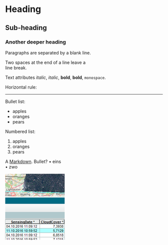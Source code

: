 # Heading

## Sub-heading

### Another deeper heading
 
Paragraphs are separated
by a blank line.

Two spaces at the end of a line leave a  
line break.

Text attributes _italic_, *italic*, __bold__, **bold**, `monospace`.

Horizontal rule:

---

Bullet list:

  * apples
  * oranges
  * pears

Numbered list:

  1. apples
  2. oranges
  3. pears

A [Markdown](https://en.wikipedia.org/wiki/Markdown).
Bullet?
• eins  
• zwo  

<img src='doc/Search.png' alt='Search' title='Search'/>
